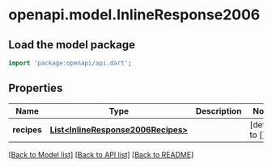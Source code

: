 # openapi.model.InlineResponse2006

## Load the model package
```dart
import 'package:openapi/api.dart';
```

## Properties
Name | Type | Description | Notes
------------ | ------------- | ------------- | -------------
**recipes** | [**List&lt;InlineResponse2006Recipes&gt;**](InlineResponse2006Recipes.md) |  | [default to []]

[[Back to Model list]](../README.md#documentation-for-models) [[Back to API list]](../README.md#documentation-for-api-endpoints) [[Back to README]](../README.md)


